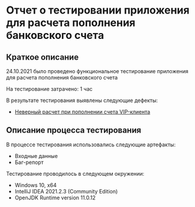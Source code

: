 # Отчет о тестировании приложения для расчета пополнения банковского счета
## Краткое описание
24.10.2021 было проведено функциональное тестирование  приложения для расчета пополнения банковского счета

На тестирование затрачено: 1 час

В результате тестирования выявлены следующие дефекты:

* [Неверный расчет при пополнении счета VIP-клиента](https://github.com/Purpurova-k/VIP-client-account/issues/1)


## Описание процесса тестирования
В процессе тестирования использовались следующие артефакты:
* Входные данные
* Баг-репорт

Тестирование проводилось в следующем окружении:
* Windows 10, х64
* IntelliJ IDEA 2021.2.3 (Community Edition)
* OpenJDK Runtime version 11.0.12

